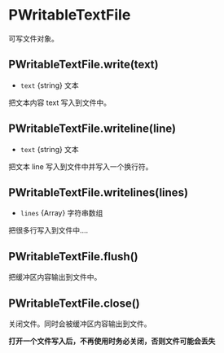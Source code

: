 # PWritableTextFile

可写文件对象。

## PWritableTextFile.write(text)

-   `text` {string} 文本

把文本内容 text 写入到文件中。

## PWritableTextFile.writeline(line)

-   `text` {string} 文本

把文本 line 写入到文件中并写入一个换行符。

## PWritableTextFile.writelines(lines)

-   `lines` {Array} 字符串数组

把很多行写入到文件中....

## PWritableTextFile.flush()

把缓冲区内容输出到文件中。

## PWritableTextFile.close()

关闭文件。同时会被缓冲区内容输出到文件。

**打开一个文件写入后，不再使用时务必关闭，否则文件可能会丢失**
